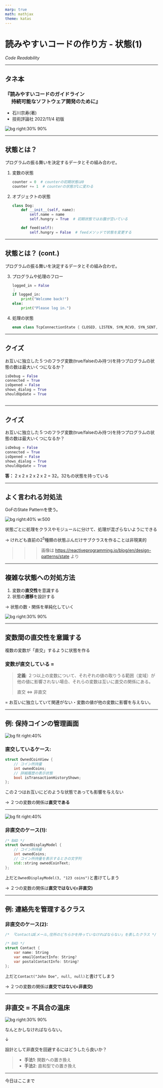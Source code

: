 ```yaml
---
marp: true
math: mathjax
theme: katas
---
```

<!-- 
size: 16:9
paginate: true
-->
<!-- header: 勉強会# ― エンジニアとしての解像度を高めるための勉強会-->

# 読みやすいコードの作り方 - 状態(1)

_Code Readability_

---

## タネ本

### 『読みやすいコードのガイドライン<br>　 持続可能なソフトウェア開発のために』

- 石川宗寿(著)
- 技術評論社 2022/11/4 初版

![bg right:30% 90%](assets/12-book.jpg)

---

## 状態とは？

プログラムの振る舞いを決定するデータとその組み合わせ。

1. 変数の状態
    ```py
    counter = 0  # counterの初期状態は0
    counter += 1  # counterの状態が1に変わる
    ```
2. オブジェクトの状態
    ```py
    class Dog:
        def __init__(self, name):
            self.name = name
            self.hungry = True  # 初期状態ではお腹が空いている

        def feed(self):
            self.hungry = False  # feedメソッドで状態を変更する
    ```

<!--
定義は、日常で使う「状態」と同様で問題ない。ただし、ソフトウェア開発においては以下の特徴がある。
* 状態は、時間の経過により変化するものに対して適用される
* 状態は、過去の処理結果を先々使用するために適用される
(https://mejiro8.hatenablog.com/entry/2021/11/07/003043) -->

---

## 状態とは？ (cont.)

プログラムの振る舞いを決定するデータとその組み合わせ。

3. プログラムや処理のフロー
    ```py
    logged_in = False
    ︙
    if logged_in:
        print("Welcome back!")
    else:
        print("Please log in.")

4. 処理の状態
    ```cpp
    enum class TcpConnectionState { CLOSED, LISTEN, SYN_RCVD, SYN_SENT, ESTAB, … }
    ```

<!--
もっと突き詰めて言うと、プログラムは入力がまったく同じである場合は同じように動き、一方で入力のほんの一部でも異なっていれば異なる動きをする(ことがある)。
これはつまりそのプログラムが「変化しうる変数や入力情報のすべての組み合わせからなる状態数」を持っているということになる
-->

---

## クイズ

お互いに独立した５つのフラグ変数(true/falseのみ持つ)を持つプログラムの状態の数は最大いくつになるか？

```py
isDebug = False
connected = True
isOpened = False
shows_dialog = True
shouldUpdate = True
```

##

---

## クイズ

お互いに独立した５つのフラグ変数(true/falseのみ持つ)を持つプログラムの状態の数は最大いくつになるか？

```py
isDebug = False
connected = True
isOpened = False
shows_dialog = True
shouldUpdate = True
```

**答：**  2 x 2 x 2 x 2 x 2 = 32。32もの状態を持っている

<!-- この32種類のどこにいるかを考えないといけない。この状態で、それぞれの組み合わせで別の処理をしないといけない。
現実はさらに難解で、この内のいくつかの組み合わせは存在してはならないというケースも合ったりする。それをきちんと管理できる？ -->

<!-- プログラミング技法が
　「機械語(何でもあり)→構造化プログラミング(goto禁止)→オブジェクト指向プログラミング(情報隠蔽etc.)→関数型プログラミング(冪等性)」
と制限を増やす方向で進化していったように、より単純で制限のある環境を作り出すことで安全なソフトウェアを実現するというのが、状態シリーズの説明を理解するうえでのポイントです。 -->

<!-- だから状態は少ない方が良いことが分かる -->

<!-- ・・・とはいえ、状態はどうしても作らなければならないことがある。その状態とどう向き合うか、が長年我々が取り組んでいること -->

---

## よく言われる対処法

GoFのState Patternを使う。

![bg right:40% w:500](./assets/20-state-diagram.png)

状態ごとに処理をクラスやモジュールに分けて、処理が混ざらないようにできる

→ けれども直前の$2^5$種類の状態ぶんだけサブクラスを作ることは非現実的

>>> 画像は https://reactiveprogramming.io/blog/en/design-patterns/state より

<!-- ある状態のときの処理をクラスの中に閉じ込められるので、他の状態のことを考えなくてもよくなる。言い換えると、ある状態のときに行われる処理を外に出せないように制限するとも言える -->

---

## 複雑な状態への対処方法

1. 変数の**直交性**を意識する
2. 状態の**遷移**を設計する

→ 状態の数・関係を単純化していく

![bg right:30% 90%](assets/12-book.jpg)

<!-- この本ではどのような点に注意すると良いと言っているか -->

---

## 変数間の直交性を意識する

複数の変数が「直交」するように状態を作る

### 変数が**直交**している =

> **定義**:
> ２つ以上の変数について、それぞれの値の取りうる範囲（変域）が他の値に影響されない場合、それらの変数は互いに直交の関係にある。
>
> 直交 ⇔ 非直交

= お互いに独立していて関連がない・変数の値が他の変数に影響を与えない。

---

## 例: 保持コインの管理画面

![bg fit right:40%](assets/20-sampleapp.png)

### 直交しているケース:
```cpp
struct OwnedCoinView {
    // コイン所持量
    int ownedCoins;
    // 詳細履歴の表示状態
    bool isTransactionHistoryShown;
};
```

この２つはお互いにどのような状態であっても影響を与えない

→ ２つの変数の関係は**直交である**

---

![bg fit right:40%](assets/20-sampleapp.png)

### 非直交のケース(1):

```cpp
/* BAD */
struct OwnedDisplayModel {
    // コイン所持量
    int ownedCoins;
    // コイン所持量を表示するときの文字列
    std::string ownedCoinText;
};
```

上だと`OwnedDisplayModel(3, "123 coins")`と書けてしまう

→ ２つの変数の関係は**直交ではない(=非直交)**

---

## 例: 連絡先を管理するクラス

### 非直交のケース(2):
```cs
/* 「ContactはEメール,住所のどちらかを持っていなければならない」を表したクラス */

/* BAD */
struct Contact {
    var name: String
    var emailContactInfo: String?
    var postalContactInfo: String?
};
```

上だと`Contact("John Doe", null, null)`と書けてしまう

→ ２つの変数の関係は**直交ではない(=非直交)**

<!-- この構造体はどちらか一方は必ず値が入っていないといけない仕様になっているわけですが、たとえば片方のe-mailがnullで確定しているときに、もう一方の住所はnullになってはいけないという状況になります。この状態はつまり住所はe-mailの値によって取り得る値の範囲が変化しているということになります。なので非直交であるといえるわけです。 -->

<!-- eメールの有無、住所の有無の２つの状態の掛け算なので全部で４つの状態を取りうる。
けれどもそのうちの１つの状態：どちらも持たないという状態は仕様上あってはならない。でも書けてしまう -->

<!-- もちろん、これらにおいて状態が更新されるたびに正当性をチェックする仕組みをコーディングしておけば問題は回避できる。ただ人間は完全でない以上、その確認処理の実装を怠ってしまうことだってある。そうするとバグが埋め込まれることになる。確認処理そのものにだって間違いを埋め込んでしまっているかもしれない。
そう考えると、非直交な状態が存在するというのを乱暴に表現すれば不具合の温床になっていると言える -->

---

## 非直交 = 不具合の温床

![bg right:30% 90%](assets/12-book.jpg)

なんとかしなければならない。

↓

設計として非直交を回避するにはどうしたら良いか？

> * **手法1**: 関数への置き換え
> * **手法2**: 直和型での置き換え

<!-- 今の２つの例で見たものは、これらのデータを扱うソースコード側で気をつけるようにすれば不具合を紛れ込ませないで済む。
でもそれを将来に渡って絶対に守り続けることはできると言えますか？私は罪を犯したことがないと女性に石を投げ続けることができますか -->

---

今日はここまで